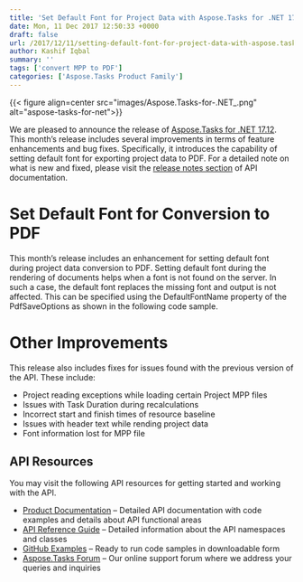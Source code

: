 ```yaml
---
title: 'Set Default Font for Project Data with Aspose.Tasks for .NET 17.12'
date: Mon, 11 Dec 2017 12:50:33 +0000
draft: false
url: /2017/12/11/setting-default-font-for-project-data-with-aspose.tasks-for-.net-17.12/
author: Kashif Iqbal
summary: ''
tags: ['convert MPP to PDF']
categories: ['Aspose.Tasks Product Family']
---
```




{{< figure align=center src="images/Aspose.Tasks-for-.NET_.png" alt="aspose-tasks-for-net">}}


We are pleased to announce the release of [Aspose.Tasks for .NET 17.12][1]. This month’s release includes several improvements in terms of feature enhancements and bug fixes. Specifically, it introduces the capability of setting default font for exporting project data to PDF. For a detailed note on what is new and fixed, please visit the [release notes section][2] of API documentation.

# Set Default Font for Conversion to PDF

This month’s release includes an enhancement for setting default font during project data conversion to PDF. Setting default font during the rendering of documents helps when a font is not found on the server. In such a case, the default font replaces the missing font and output is not affected. This can be specified using the DefaultFontName property of the PdfSaveOptions as shown in the following code sample.



# Other Improvements

This release also includes fixes for issues found with the previous version of the API. These include:

*   Project reading exceptions while loading certain Project MPP files
*   Issues with Task Duration during recalculations
*   Incorrect start and finish times of resource baseline
*   Issues with header text while rending project data
*   Font information lost for MPP file

## API Resources

You may visit the following API resources for getting started and working with the API.

*   [Product Documentation][3] – Detailed API documentation with code examples and details about API functional areas
*   [API Reference Guide][4] – Detailed information about the API namespaces and classes
*   [GitHub Examples][5] – Ready to run code samples in downloadable form
*   [Aspose.Tasks Forum][6] – Our online support forum where we address your queries and inquiries




[1]: https://www.nuget.org/packages/Aspose.Tasks/17.12.0
[2]: https://docs.aspose.com/display/tasksnet/Aspose.Tasks+for+.NET+17.12+Release+Notes
[3]: https://docs.aspose.com/display/tasksnet/Home
[4]: https://apireference.aspose.com/net/tasks
[5]: https://github.com/asposetasks/Aspose_Tasks_NET
[6]: https://forum.aspose.com/c/tasks




